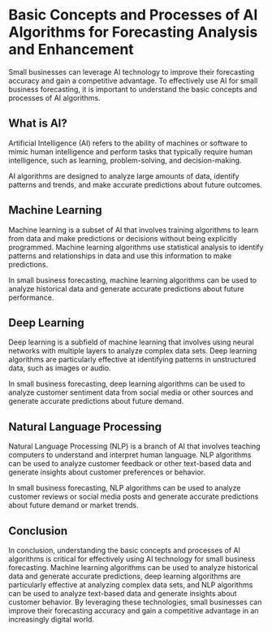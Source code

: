Basic Concepts and Processes of AI Algorithms for Forecasting Analysis and Enhancement
=============================================================================================================================================================

Small businesses can leverage AI technology to improve their forecasting accuracy and gain a competitive advantage. To effectively use AI for small business forecasting, it is important to understand the basic concepts and processes of AI algorithms.

What is AI?
-----------

Artificial Intelligence (AI) refers to the ability of machines or software to mimic human intelligence and perform tasks that typically require human intelligence, such as learning, problem-solving, and decision-making.

AI algorithms are designed to analyze large amounts of data, identify patterns and trends, and make accurate predictions about future outcomes.

Machine Learning
----------------

Machine learning is a subset of AI that involves training algorithms to learn from data and make predictions or decisions without being explicitly programmed. Machine learning algorithms use statistical analysis to identify patterns and relationships in data and use this information to make predictions.

In small business forecasting, machine learning algorithms can be used to analyze historical data and generate accurate predictions about future performance.

Deep Learning
-------------

Deep learning is a subfield of machine learning that involves using neural networks with multiple layers to analyze complex data sets. Deep learning algorithms are particularly effective at identifying patterns in unstructured data, such as images or audio.

In small business forecasting, deep learning algorithms can be used to analyze customer sentiment data from social media or other sources and generate accurate predictions about future demand.

Natural Language Processing
---------------------------

Natural Language Processing (NLP) is a branch of AI that involves teaching computers to understand and interpret human language. NLP algorithms can be used to analyze customer feedback or other text-based data and generate insights about customer preferences or behavior.

In small business forecasting, NLP algorithms can be used to analyze customer reviews or social media posts and generate accurate predictions about future demand or market trends.

Conclusion
----------

In conclusion, understanding the basic concepts and processes of AI algorithms is critical for effectively using AI technology for small business forecasting. Machine learning algorithms can be used to analyze historical data and generate accurate predictions, deep learning algorithms are particularly effective at analyzing complex data sets, and NLP algorithms can be used to analyze text-based data and generate insights about customer behavior. By leveraging these technologies, small businesses can improve their forecasting accuracy and gain a competitive advantage in an increasingly digital world.

